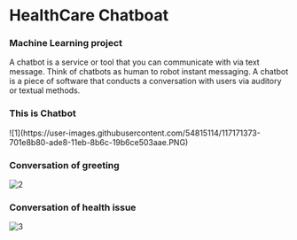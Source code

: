 # HealthCare Chatboat 

<h3>Machine Learning project
</h3>
A chatbot is a service or tool that you can communicate with via text message.
Think of chatbots as human to robot instant messaging.
A chatbot is a piece of software that conducts a conversation with users via auditory or textual methods.

<h3>This is Chatbot</h3>
![1](https://user-images.githubusercontent.com/54815114/117171373-701e8b80-ade8-11eb-8b6c-19b6ce503aae.PNG)
<h3>Conversation of greeting </h3>

![2](https://user-images.githubusercontent.com/54815114/117172057-123e7380-ade9-11eb-90f6-c4024835eec5.PNG)

<h3>Conversation of health issue </h3>

![3](https://user-images.githubusercontent.com/54815114/117172204-339f5f80-ade9-11eb-905c-555ef88c9d40.PNG)
